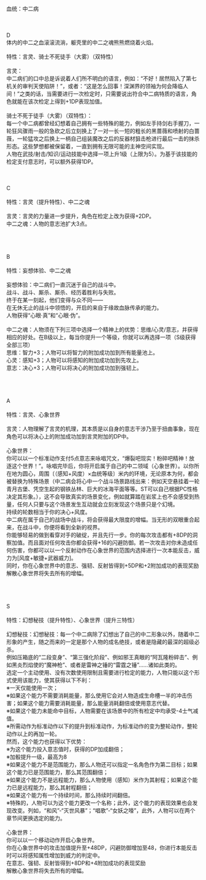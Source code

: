 <title>中二病血统</title>
<meta name="GENERATOR" content="WinCHM">
<meta http-equiv="Content-Type" content="text/html; charset=gb2312">
<br>
<br>血统：中二病 
<br>
<br>
<br>
<br>D 
<br>体内的中二之血滚滚流淌，躯壳里的中二之魂熊熊燃烧着火焰。 
<br>
<br>特性：言灵、骑士不死徒手（大雾）（双特性） 
<br>
<br>言灵： 
<br>中二病们的口中总是诉说着人们所不明白的语言，例如：“不好！居然陷入了第七机关的审判天使陷阱！”，或者：“这是怎么回事！深渊界的领袖为何会降临人间！”之类的话，当需要进行一次检定时，只需要说出符合中二病特质的语言，角色就能在该次检定上得到+1DP表现加值。 
<br>
<br>骑士不死于徒手（大雾）（双特性）： 
<br>每一个中二病都曾经幻想着自己拥有一些特殊的能力，例如左手持剑右手握刀，一轮狂风骤雨一般的急砍之后立刻换上了一对一长一短的粗长的黑蔷薇和喷射的白蔷薇，一轮猛攻之后换上一柄自己组装魔改之后的反器材狙击枪进行最后一击的抹杀形态。这些梦想都被保留着，一直到拥有无限可能的主神空间实现。 
<br>人物在武技/射击/知识/运动技能中选择一项上升1级（上限为5）。为基于该技能的检定支付意志时，可以额外获得1DP。 
<br>
<br>
<br>
<br>C 
<br>
<br>特性：言灵（提升特性）、中二之魂 
<br>
<br>言灵：言灵的力量进一步提升，角色在检定上改为获得+2DP。 
<br>中二之魂：人物的意志池扩大3点。 
<br>
<br>
<br>
<br>
<br>B 
<br>
<br>特性：妄想体验、中二之魂 
<br>
<br>妄想体验：中二病们一直沉迷于自己的战斗中。 
<br>战斗、战斗、厮杀、厮杀、经历着胜利与失败。 
<br>终于在某一刻起，他们变得与众不同—— 
<br>在无休无止的战斗中领悟的，开启的来自于缘故血脉传承的能力。 
<br>人物获得“心眼·真”和“心眼·伪”。 
<br>
<br>中二之魂：人物须在下列三项中选择一个精神上的优势：思维/心灵/意志，并获得相应的好处。在B级以上，每当你提升一个等级，你就可以再选择一项（S级获得全部三项） 
<br>思维：智力+3；人物可以将智力的附加成功加到所有能量池上。 
<br>心灵：感知+3；人物可以将感知的附加成功加到先攻上。 
<br>意志：决心+3；人物可以将决心的附加成功加到强韧上。 
<br>
<br>
<br>
<br>
<br>A 
<br>
<br>特性：言灵、心象世界 
<br>
<br>言灵：人物理解了言灵的机理，其本质是以自身的意志干涉乃至于扭曲事象，现在角色可以将决心上的附加成功加到言灵附加的DP中。 
<br>
<br>心象世界： 
<br>你可以以一个标准动作支付5点意志来咏唱咒文，“爆裂吧现实！粉碎吧精神！放逐这个世界！”。咏唱完毕后，你将开启属于自己的中二领域（心象世界）。以你所在地为圆心，周围〔（感知+风度）×血统等级〕米内的环境，无论原本为何，都会被替换为特殊场景（中二病会将心中一个战斗场景路线出来：例如天空悬挂着一轮青月古堡、凭空生起的钢铁丛林、巨大的冰海平面等等。ST可以自己根据PC性格决定其形象。），这不会导致真实的场景变化，例如就算踏在岩浆上也不会感受到热量，任何人只要与这个场景发生互动就会立刻发现这个场景只是个幻境。 
<br>持续的轮数相当于你的决心+风度。 
<br>中二病在属于自己的战场中战斗，将会获得最大限度的增幅。当无形的双眼重合起来，在战斗中，你便将看到全新的视界。 
<br>你能够轻易的做到看穿对手的破绽，并且先行一步。你的每次攻击都有+8DP的洞察加值。而且面对任何攻击你都会获得+16的闪避防御。若一次攻击对你未造成任何伤害，你都可以以一个反射动作在心象世界的范围内选择进行一次本能反击，威力为[风度+敏捷+武器威力]。 
<br>同时，你在心象世界中的意志、强韧、反射皆得到+5DP和+2附加成功的表现奖励 
<br>解散心象世界将失去所有的增幅。 
<br>
<br>
<br>
<br>
<br>S 
<br>
<br>特性：幻想秘技（提升特性）、心象世界（提升三特性） 
<br>
<br>幻想秘技：幻想秘技：每一个中二病除了幻想出了自己的中二形象以外，随着中二形象的产生，随之而来的一定是那个人物的成名绝技，或者是隐藏的最深的超级必杀。 
<br>例如压箱底的“二段变身”、“第三强化阶段”、例如邪王真眼的“阿瓦隆粉碎击”、例如黑炎烈焰使的“魔神枪”、或者是雷神之锤的“雷霆之锤”……诸如此类的。 
<br>选定一个主动使用、没有次数使用限制且需要进行检定的能力，人物只能以这个形式使用该能力，使其获得以下不利： 
<br>※一天仅能使用一次； 
<br>※如果这个能力不需要消耗能量，那么使用它会对人物造成生命槽一半的冲击伤害；如果这个能力需要消耗能量，那么能量消耗翻倍或使用意志代替。 
<br>※如果这个能力未能命中目标，人物需要在该场景中的所有检定中均承受-4士气减值。 
<br>※所需动作为标准动作以下的提升到标准动作，为标准动作的变为整轮动作，整轮动作以上的再加一轮。 
<br>然而，这个能力也获得以下优势： 
<br>※为这个能力投入意志值时，获得的DP加成翻倍； 
<br>※加骰提升一级，最高为8 
<br>※如果这个能力不是范围能力，那么人物还可以指定一名角色作为第二目标；如果这个能力已是范围能力，那么其范围翻倍； 
<br>※如果这个能力不是远程能力，那么人物使用（感知）米作为其射程；如果这个能力已是远程能力，那么其射程翻倍； 
<br>※如果这个能力有一个持续时间，那么持续时间翻倍。 
<br>※特殊的，人物可以为这个能力更改一个名称；此外，这个能力的表现效果也会发现改变。列如，“和风”-“灭世风暴”；“唱歌”-“女妖之嚎”，此外，人物可以在两个章节间更换选定的能力。 
<br>
<br>心象世界： 
<br>你可以以一个移动动作开启心象世界。 
<br>你在心象世界中的攻击加值提升至+48DP，闪避防御增加至48，你进行本能反击时可以将感知属性增加到威力的判定中。 
<br>在意志、强韧、反射皆得到+8DP和+4附加成功的表现奖励 
<br>解散心象世界将失去所有的增幅。